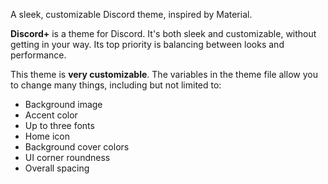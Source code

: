 A sleek, customizable Discord theme, inspired by Material.

**Discord+** is a theme for Discord. It's both sleek and customizable, without getting in your way. Its top priority is balancing between looks and performance.

This theme is **very customizable**.
The variables in the theme file allow you to change many things, including but not limited to:
* Background image
* Accent color
* Up to three fonts
* Home icon
* Background cover colors
* UI corner roundness
* Overall spacing
